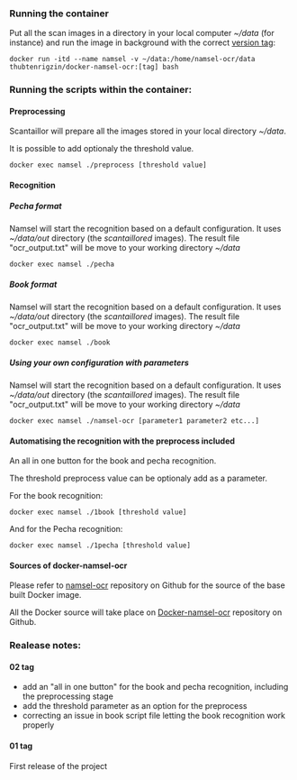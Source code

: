 ### Running the container
Put all the scan images in a directory in your local computer *~/data* (for instance) and run the image in background with the correct [version tag](https://hub.docker.com/r/thubtenrigzin/docker-namsel-ocr/tags):
```
docker run -itd --name namsel -v ~/data:/home/namsel-ocr/data thubtenrigzin/docker-namsel-ocr:[tag] bash
```
### Running the scripts within the container:
#### Preprocessing
Scantaillor will prepare all the images stored in your local directory *~/data*.

It is possible to add optionaly the threshold value.
```
docker exec namsel ./preprocess [threshold value]
```
#### Recognition
##### Pecha format
Namsel will start the recognition based on a default configuration. It uses *~/data/out* directory (the *scantaillored* images). The result file "ocr_output.txt" will be move to your working directory *~/data*
```
docker exec namsel ./pecha
```
##### Book format
Namsel will start the recognition based on a default configuration. It uses *~/data/out* directory (the *scantaillored* images). The result file "ocr_output.txt" will be move to your working directory *~/data*
```
docker exec namsel ./book
```
##### Using your own configuration with parameters
Namsel will start the recognition based on a default configuration. It uses *~/data/out* directory (the *scantaillored* images). The result file "ocr_output.txt" will be move to your working directory *~/data*
```
docker exec namsel ./namsel-ocr [parameter1 parameter2 etc...]
```

#### Automatising the recognition with the preprocess included
An all in one button for the book and pecha recognition.

The threshold preprocess value can be optionaly add as a parameter.

For the book recognition:
```
docker exec namsel ./1book [threshold value]
```

And for the Pecha recognition:
```
docker exec namsel ./1pecha [threshold value]
```

#### Sources of docker-namsel-ocr
Please refer to [namsel-ocr](https://github.com/thubtenrigzin/namsel-ocr) repository on Github for the source of the base built Docker image.

All the Docker source will take place on [Docker-namsel-ocr](https://github.com/thubtenrigzin/docker-namsel-ocr) repository on Github.

### Realease notes:
#### 02 tag
- add an "all in one button" for the book and pecha recognition, including the preprocessing stage
- add the threshold parameter as an option for the preprocess
- correcting an issue in book script file letting the book recognition work properly

#### 01 tag
First release of the project
